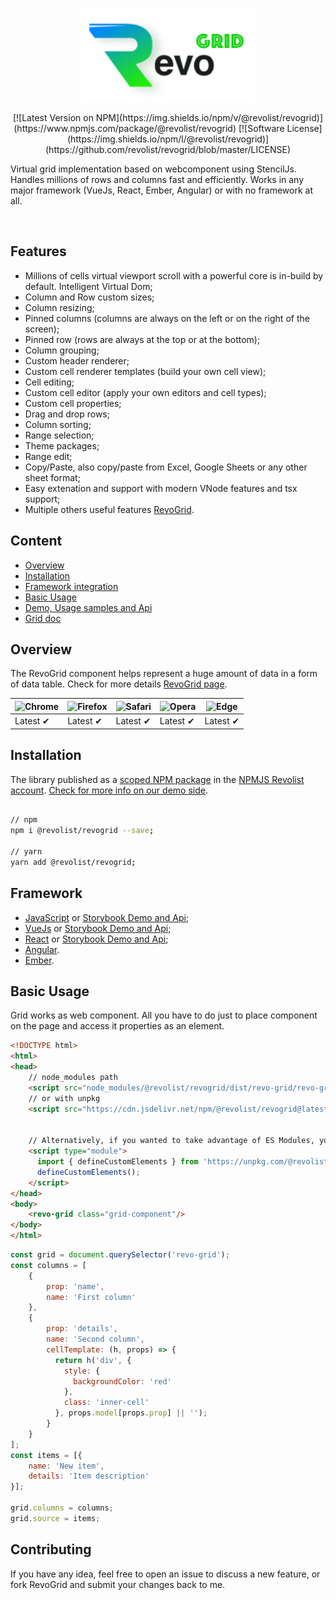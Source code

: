 <p align="center">
  <a href="https://revolist.github.io/revogrid.demo.js">
    <img src="./assets/logo.svg" alt="RevoGrid" height="150" />
  </a>
  
  <p align="center">
  [![Latest Version on NPM](https://img.shields.io/npm/v/@revolist/revogrid)](https://www.npmjs.com/package/@revolist/revogrid)
  [![Software License](https://img.shields.io/npm/l/@revolist/revogrid)](https://github.com/revolist/revogrid/blob/master/LICENSE)
  </p>
</p>

<p>
Virtual grid implementation based on webcomponent using StencilJs.
Handles millions of rows and columns fast and efficiently.
Works in any major framework (VueJs, React, Ember, Angular) or with no framework at all.
  
</p>


<br>


## Features

- Millions of cells virtual viewport scroll with a powerful core is in-build by default. Intelligent Virtual Dom; 
- Column and Row custom sizes;
- Column resizing;
- Pinned columns (columns are always on the left or on the right of the screen);
- Pinned row (rows are always at the top or at the bottom);
- Column grouping;
- Custom header renderer;
- Custom cell renderer templates (build your own cell view);
- Cell editing;
- Custom cell editor (apply your own editors and cell types);
- Custom cell properties;
- Drag and drop rows;
- Column sorting;
- Range selection;
- Theme packages;
- Range edit;
- Copy/Paste, also copy/paste from Excel, Google Sheets or any other sheet format;
- Easy extenation and support with modern VNode features and tsx support;
- Multiple others useful features [RevoGrid](https://revolist.github.io/revogrid.demo.js).



## Content

* [Overview](#overview)
* [Installation](#installation)
* [Framework integration](#framework)
* [Basic Usage](#basic-usage)
* [Demo, Usage samples and Api](https://revolist.github.io/revogrid.demo.js)
* [Grid doc](https://github.com/revolist/revogrid/blob/master/src/components/revo-grid/readme.md)


## Overview

The RevoGrid component helps represent a huge amount of data in a form of data table.
Check for more details [RevoGrid page](https://revolist.github.io/revogrid.demo.js).


![Chrome](https://raw.github.com/alrra/browser-logos/master/src/chrome/chrome_48x48.png) | ![Firefox](https://raw.github.com/alrra/browser-logos/master/src/firefox/firefox_48x48.png) | ![Safari](https://raw.github.com/alrra/browser-logos/master/src/safari/safari_48x48.png) | ![Opera](https://raw.github.com/alrra/browser-logos/master/src/opera/opera_48x48.png) | ![Edge](https://raw.github.com/alrra/browser-logos/master/src/edge/edge_48x48.png) |
--- | --- | --- | --- | --- |
Latest ✔ | Latest ✔ | Latest ✔ | Latest ✔ | Latest ✔ |


## Installation

The library published as a [scoped NPM package](https://docs.npmjs.com/misc/scope) in the [NPMJS Revolist account](https://www.npmjs.com/org/revolist).
[Check for more info on our demo side](https://revolist.github.io/revogrid.demo.js/?path=/docs/docs-installing--page).


```bash

// npm
npm i @revolist/revogrid --save;

// yarn
yarn add @revolist/revogrid;
```

## Framework

- [JavaScript](docs/vanilajs.md) or [Storybook Demo and Api](https://revolist.github.io/revogrid.demo.js);
- [VueJs](docs/vue.md) or [Storybook Demo and Api](https://revolist.github.io/revogrid.demo.js);
- [React](docs/react.md) or [Storybook Demo and Api](https://revolist.github.io/revogrid.demo.js);
- [Angular](docs/angular.md).
- [Ember](docs/ember.md).


## Basic Usage

Grid works as web component. 
All you have to do just to place component on the page and access it properties as an element.

```html
<!DOCTYPE html>
<html>
<head>
    // node_modules path
    <script src="node_modules/@revolist/revogrid/dist/revo-grid/revo-grid.js"></script>
    // or with unpkg
    <script src="https://cdn.jsdelivr.net/npm/@revolist/revogrid@latest/dist/revo-grid/revo-grid.js"></script>
    

    // Alternatively, if you wanted to take advantage of ES Modules, you could include the components using an import statement. Note that in this scenario applyPolyfills is needed if you are targeting Edge or IE11.
    <script type="module">
      import { defineCustomElements } from 'https://unpkg.com/@revolist/revogrid@latest/loader/index.es2017.js';
      defineCustomElements();
    </script>
</head>
<body>
    <revo-grid class="grid-component"/>
</body>
</html>
```


```javascript
const grid = document.querySelector('revo-grid');
const columns = [
    {
        prop: 'name',
        name: 'First column'
    },
    {
        prop: 'details',
        name: 'Second column',
        cellTemplate: (h, props) => {
          return h('div', {
            style: {
              backgroundColor: 'red'
            },
            class: 'inner-cell'
          }, props.model[props.prop] || '');
        }
    }
];
const items = [{
    name: 'New item',
    details: 'Item description'
}];

grid.columns = columns;
grid.source = items;
```


## Contributing

If you have any idea, feel free to open an issue to discuss a new feature, or fork RevoGrid and submit your changes back to me.

